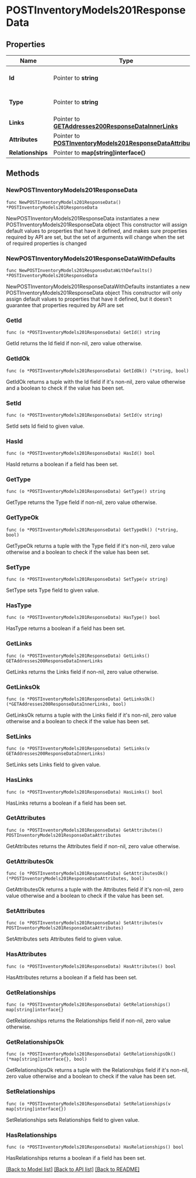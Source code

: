 # POSTInventoryModels201ResponseData

## Properties

Name | Type | Description | Notes
------------ | ------------- | ------------- | -------------
**Id** | Pointer to **string** | The resource&#39;s id | [optional] 
**Type** | Pointer to **string** | The resource&#39;s type | [optional] [default to "inventory_models"]
**Links** | Pointer to [**GETAddresses200ResponseDataInnerLinks**](GETAddresses200ResponseDataInnerLinks.md) |  | [optional] 
**Attributes** | Pointer to [**POSTInventoryModels201ResponseDataAttributes**](POSTInventoryModels201ResponseDataAttributes.md) |  | [optional] 
**Relationships** | Pointer to **map[string]interface{}** |  | [optional] 

## Methods

### NewPOSTInventoryModels201ResponseData

`func NewPOSTInventoryModels201ResponseData() *POSTInventoryModels201ResponseData`

NewPOSTInventoryModels201ResponseData instantiates a new POSTInventoryModels201ResponseData object
This constructor will assign default values to properties that have it defined,
and makes sure properties required by API are set, but the set of arguments
will change when the set of required properties is changed

### NewPOSTInventoryModels201ResponseDataWithDefaults

`func NewPOSTInventoryModels201ResponseDataWithDefaults() *POSTInventoryModels201ResponseData`

NewPOSTInventoryModels201ResponseDataWithDefaults instantiates a new POSTInventoryModels201ResponseData object
This constructor will only assign default values to properties that have it defined,
but it doesn't guarantee that properties required by API are set

### GetId

`func (o *POSTInventoryModels201ResponseData) GetId() string`

GetId returns the Id field if non-nil, zero value otherwise.

### GetIdOk

`func (o *POSTInventoryModels201ResponseData) GetIdOk() (*string, bool)`

GetIdOk returns a tuple with the Id field if it's non-nil, zero value otherwise
and a boolean to check if the value has been set.

### SetId

`func (o *POSTInventoryModels201ResponseData) SetId(v string)`

SetId sets Id field to given value.

### HasId

`func (o *POSTInventoryModels201ResponseData) HasId() bool`

HasId returns a boolean if a field has been set.

### GetType

`func (o *POSTInventoryModels201ResponseData) GetType() string`

GetType returns the Type field if non-nil, zero value otherwise.

### GetTypeOk

`func (o *POSTInventoryModels201ResponseData) GetTypeOk() (*string, bool)`

GetTypeOk returns a tuple with the Type field if it's non-nil, zero value otherwise
and a boolean to check if the value has been set.

### SetType

`func (o *POSTInventoryModels201ResponseData) SetType(v string)`

SetType sets Type field to given value.

### HasType

`func (o *POSTInventoryModels201ResponseData) HasType() bool`

HasType returns a boolean if a field has been set.

### GetLinks

`func (o *POSTInventoryModels201ResponseData) GetLinks() GETAddresses200ResponseDataInnerLinks`

GetLinks returns the Links field if non-nil, zero value otherwise.

### GetLinksOk

`func (o *POSTInventoryModels201ResponseData) GetLinksOk() (*GETAddresses200ResponseDataInnerLinks, bool)`

GetLinksOk returns a tuple with the Links field if it's non-nil, zero value otherwise
and a boolean to check if the value has been set.

### SetLinks

`func (o *POSTInventoryModels201ResponseData) SetLinks(v GETAddresses200ResponseDataInnerLinks)`

SetLinks sets Links field to given value.

### HasLinks

`func (o *POSTInventoryModels201ResponseData) HasLinks() bool`

HasLinks returns a boolean if a field has been set.

### GetAttributes

`func (o *POSTInventoryModels201ResponseData) GetAttributes() POSTInventoryModels201ResponseDataAttributes`

GetAttributes returns the Attributes field if non-nil, zero value otherwise.

### GetAttributesOk

`func (o *POSTInventoryModels201ResponseData) GetAttributesOk() (*POSTInventoryModels201ResponseDataAttributes, bool)`

GetAttributesOk returns a tuple with the Attributes field if it's non-nil, zero value otherwise
and a boolean to check if the value has been set.

### SetAttributes

`func (o *POSTInventoryModels201ResponseData) SetAttributes(v POSTInventoryModels201ResponseDataAttributes)`

SetAttributes sets Attributes field to given value.

### HasAttributes

`func (o *POSTInventoryModels201ResponseData) HasAttributes() bool`

HasAttributes returns a boolean if a field has been set.

### GetRelationships

`func (o *POSTInventoryModels201ResponseData) GetRelationships() map[string]interface{}`

GetRelationships returns the Relationships field if non-nil, zero value otherwise.

### GetRelationshipsOk

`func (o *POSTInventoryModels201ResponseData) GetRelationshipsOk() (*map[string]interface{}, bool)`

GetRelationshipsOk returns a tuple with the Relationships field if it's non-nil, zero value otherwise
and a boolean to check if the value has been set.

### SetRelationships

`func (o *POSTInventoryModels201ResponseData) SetRelationships(v map[string]interface{})`

SetRelationships sets Relationships field to given value.

### HasRelationships

`func (o *POSTInventoryModels201ResponseData) HasRelationships() bool`

HasRelationships returns a boolean if a field has been set.


[[Back to Model list]](../README.md#documentation-for-models) [[Back to API list]](../README.md#documentation-for-api-endpoints) [[Back to README]](../README.md)


